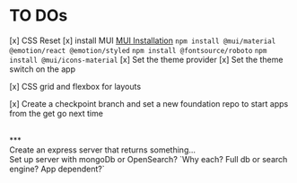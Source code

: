 # TO DOs

[x] CSS Reset
[x] install MUI
[MUI Installation](https://mui.com/material-ui/getting-started/installation/)
`npm install @mui/material @emotion/react @emotion/styled`
`npm install @fontsource/roboto`
`npm install @mui/icons-material`
[x] Set the theme provider
[x] Set the theme switch on the app

[x] CSS grid and flexbox for layouts

[x] Create a checkpoint branch and set a new foundation repo to start apps from the get go next time

<br>
***

<br>
Create an express server that returns something...

<br>
Set up server with mongoDb or OpenSearch?
`Why each? Full db or search engine? App dependent?`

<br>
<br>
<br>
<br>
<br>
